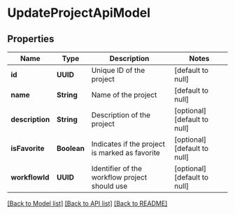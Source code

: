 # UpdateProjectApiModel
## Properties

| Name | Type | Description | Notes |
|------------ | ------------- | ------------- | -------------|
| **id** | **UUID** | Unique ID of the project | [default to null] |
| **name** | **String** | Name of the project | [default to null] |
| **description** | **String** | Description of the project | [optional] [default to null] |
| **isFavorite** | **Boolean** | Indicates if the project is marked as favorite | [optional] [default to null] |
| **workflowId** | **UUID** | Identifier of the workflow project should use | [optional] [default to null] |

[[Back to Model list]](../README.md#documentation-for-models) [[Back to API list]](../README.md#documentation-for-api-endpoints) [[Back to README]](../README.md)

